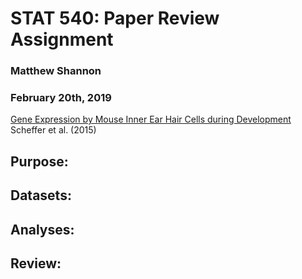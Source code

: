 # STAT 540: Paper Review Assignment
### Matthew Shannon
### February 20th, 2019

[Gene Expression by Mouse Inner Ear Hair Cells during Development](https://www.ncbi.nlm.nih.gov/pmc/articles/PMC4405555/pdf/zns6366.pdf)
Scheffer et al. (2015)

## Purpose:


## Datasets:


## Analyses:


## Review:
